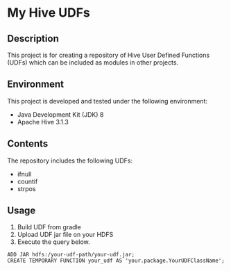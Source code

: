 # My Hive UDFs

## Description

This project is for creating a repository of Hive User Defined Functions (UDFs) which can be included as modules in
other projects.

## Environment

This project is developed and tested under the following environment:

- Java Development Kit (JDK) 8
- Apache Hive 3.1.3

## Contents

The repository includes the following UDFs:

- ifnull
- countif
- strpos

## Usage

1. Build UDF from gradle
2. Upload UDF jar file on your HDFS
3. Execute the query below.

```hiveql
ADD JAR hdfs:/your-udf-path/your-udf.jar;
CREATE TEMPORARY FUNCTION your_udf AS 'your.package.YourUDFClassName';
```
